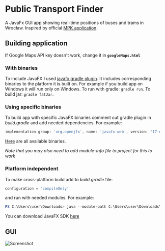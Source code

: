 # Public Transport Finder

A JavaFx GUI app showing real-time positions of buses and trams in Wrocław. Inspired by official [MPK application](https://mpk.wroc.pl/strefa-pasazera/zaplanuj-podroz/mapa-pozycji-pojazdow).

## Building application

If Google Maps API key doesn't work, change it in **`googleMaps.html`**

### With binaries

To include JavaFX I used [javafx gradle plugin](https://github.com/openjfx/javafx-gradle-plugin).
It includes corresponding binaries to the platform it is built on.
For example if you build app on Windows it will run only on Windows. To run with gradle: `gradle run`. To build jar: `gradle fatJar`.

### Using specific binaries

To build app with specific JavaFX binaries comment out gradle plugin in *build.gradle* and add needed dependencies. For example:

```groovy
implementation group: 'org.openjfx', name: 'javafx-web', version: "17-ea+11", classifier: 'win'
```

[Here](https://repo.maven.apache.org/maven2/org/openjfx/) are all available binaries.

*Note that you may also need to add module-info file to project for this to work*

### Platform independent

To make cross-platform build add to *build.gradle* file:

```groovy
configuration = 'compileOnly'
```

and run with needed modules. For example:

```powershell
PS C:\Users\user\Downloads> java --module-path C:\Users\user\Downloads\javafx17\javafx-sdk-17.0.1\lib --add-modules javafx.controls,javafx.fxml -jar app.jar
```
    

You can download JavaFX SDK [here](https://gluonhq.com/products/javafx/)

## GUI

![Screenshot](https://user-images.githubusercontent.com/78920002/153023884-9ee87b53-495d-47b3-a82e-c2f91a2830ef.png)


